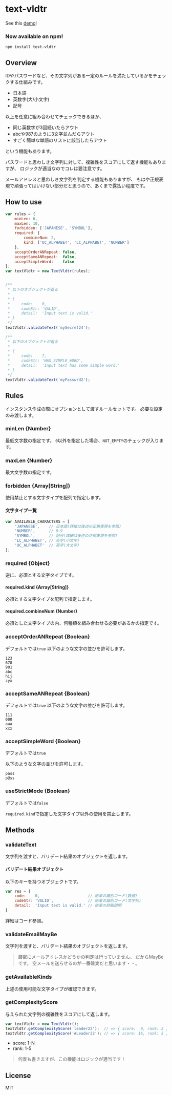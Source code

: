 text-vldtr
==========

See this [demo](http://labs.lealog.net/text-vldtr/)!

### Now available on npm!
```
npm install text-vldtr
```

## Overview
IDやパスワードなど、その文字列がある一定のルールを満たしているかをチェックする仕組みです。

- 日本語
- 英数字(大/小文字)
- 記号

以上を任意に組み合わせてチェックできるほか、

- 同じ英数字が3回続いたらアウト
- abcや987のように3文字並んだらアウト
- すごく簡単な単語のリストに該当したらアウト

という機能もあります。

パスワードと思わしき文字列に対して、複雑性をスコアにして返す機能もありますが、
ロジックが適当なのでコレは要注意です。

メールアドレスと思わしき文字列を判定する機能もありますが、
もはや正規表現で頑張ってはいけない部分だと思うので、あくまで露払い程度です。

## How to use

```javascript
var rules = {
    minLen: 6,
    maxLen: 10,
    forbidden: ['JAPANESE', 'SYMBOL'],
    required: {
        combineNum: 2,
        kind: ['UC_ALPHABET', 'LC_ALPHABET', 'NUMBER']
    },
    acceptOrderANRepeat: false,
    acceptSameANRepeat:  false,
    acceptSimpleWord:    false
};
var textVldtr = new TextVldtr(rules);


/**
 * 以下のオブジェクトが返る
 *
 * {
 *     code:    0,
 *     codeStr: 'VALID',
 *     detail:  'Input text is valid.'
 * }
 */
textVldtr.validateText('mySecret24');

/**
 * 以下のオブジェクトが返る
 *
 * {
 *     code:    7,
 *     codeStr: 'HAS_SIMPLE_WORD',
 *     detail:  'Input text has some simple word.'
 * }
 */
textVldtr.validateText('myPasswrd2');
```

## Rules
インスタンス作成の際にオプションとして渡すルールセットです。
必要な設定のみ渡します。

### minLen {Number}
最低文字数の指定です。
``0``以外を指定した場合、``NOT_EMPTY``のチェックが入ります。

### maxLen {Number}
最大文字数の指定です。

### forbidden {Array[String]}
使用禁止とする文字タイプを配列で指定します。

#### 文字タイプ一覧
```javascript
var AVAILABLE_CHARACTERS = [
    'JAPANESE',    // 日本語(詳細は後述の正規表現を参照)
    'NUMBER',      // 0-9
    'SYMBOL',      // 記号(詳細は後述の正規表現を参照)
    'LC_ALPHABET', // 英字(小文字)
    'UC_ALPHABET'  // 英字(大文字)
];
```

### required {Object}
逆に、必須とする文字タイプです。

#### required.kind {Array[String]}
必須とする文字タイプを配列で指定します。

#### required.combineNum {Number}
必須とした文字タイプの内、何種類を組み合わせる必要があるかの指定です。

### acceptOrderANRepeat {Boolean}
デフォルトでは``true``
以下のような文字の並びを許可します。

```
123
678
901
abc
hij
zyx
```

### acceptSameANRepeat {Boolean}
デフォルトでは``true``
以下のような文字の並びを許可します。

```
111
000
aaa
xxx
```

### acceptSimpleWord {Boolean}
デフォルトでは``true``

以下のような文字の並びを許可します。

```
pass
p@ss
```

### useStrictMode {Boolean}
デフォルトでは``false``

``required.kind``で指定した文字タイプ以外の使用を禁止します。


## Methods

### validateText
文字列を渡すと、バリデート結果のオブジェクトを返します。

#### バリデート結果オブジェクト
以下のキーを持つオブジェクトです。

```javascript
var res = {
    code:    0,                     // 結果の識別コード(数値)
    codeStr: 'VALID',               // 結果の識別コード(文字列)
    detail:  'Input text is valid.' // 結果の詳細説明
}
```

詳細はコード参照。

### validateEmailMayBe
文字列を渡すと、バリデート結果のオブジェクトを返します。

> 厳密にメールアドレスかどうかの判定は行っていません。
> だからMayBeです。
> 空メールを送らせるのが一番確実だと思います・・。

### getAvailableKinds
上述の使用可能な文字タイプが確認できます。

### getComplexityScore
与えられた文字列の複雑性をスコアにして返します。

```javascript
var textVldtr = new TextVldtr();
textVldtr.getComplexityScore('leader22');  // => { score:  9, rank: 2 }
textVldtr.getComplexityScore('#Leader22'); // => { score: 16, rank: 5 }
```

- score: 1-N
- rank:  1-5

> 何度も書きますが、この機能はロジックが適当です！


## License
MIT
